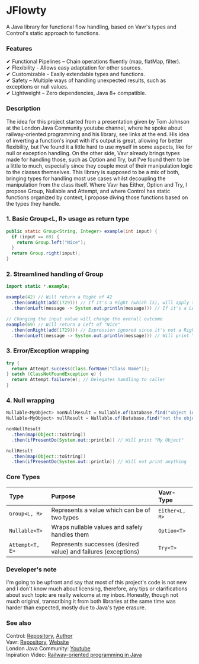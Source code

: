 # JFlowty

A Java library for functional flow handling, based on Vavr's types and Control's static approach to functions. 

### Features
✔ Functional Pipelines – Chain operations fluently (map, flatMap, filter).  
✔ Flexibility - Allows easy adaptation for other sources.  
✔ Customizable - Easily extendable types and functions.  
✔ Safety – Multiple ways of handling unexpected results, such as exceptions or null values.  
✔ Lightweight – Zero dependencies, Java 8+ compatible.  

### Description
The idea for this project started from a presentation given by Tom Johnson at the London Java Community youtube channel, where he spoke about railway-oriented programming and his library, see links at the end.
His idea of inverting a function's input with it's output is great, allowing for better flexibility, but I've found it a little hard to use myself in some aspects, like for null or exception handling.
On the other side, Vavr already brings types made for handling those, such as Option and Try, but I've found them to be a little to much, especially since they couple most of their manipulation logic to the classes themselves.
This library is supposed to be a mix of both, bringing types for handling most use cases whilst decoupling the manipulation from the class itself.
Where Vavr has Either, Option and Try, I propose Group, Nullable and Attempt, and where Control has static functions organized by context, I propose diving those functions based on the types they handle.

### 1. Basic Group<L, R> usage as return type
```java
public static Group<String, Integer> example(int input) {
  if (input == 69) {
    return Group.left("Nice");
  }
  return Group.right(input);
}
```

### 2. Streamlined handling of Group
```java
import static *.example;

example(42) // Will return a Right of 42
  .then(onRight(add(1729))) // If it's a Right (which is), will apply the "add" function on its value
  .then(onLeft(message -> System.out.println(message))) // If it's a Left (which is not), will apply the given lambda to its value

// Changing the input value will change the overall outcome
example(69) // Will return a Left of "Nice"
  .then(onRight(add(1729))) // Expression ignored since it's not a Right
  .then(onLeft(message -> System.out.println(message))) // Will print "Nice"
```

### 3. Error/Exception wrapping
```java
try {
  return Attempt.success(Class.forName("Class Name"));
} catch (ClassNotFoundException e) {
  return Attempt.failure(e); // Delegates handling to caller
}
```

### 4. Null wrapping
```java
Nullable<MyObject> nonNullResult = Nullable.of(Database.find("object id")) // If query results in non null, a Nullable with the desired value is passes
Nullable<MyObject> nullResult = Nullable.of(Database.find("not the object id")) // If query results in null, an empty Nullable is passed instead

nonNullResult
  .then(map(Object::toString))
  .then(ifPresentDo(System.out::println)) // Will print "My Object"

nullResult
  .then(map(Object::toString))
  .then(ifPresentDo(System.out::println)) // Will not print anything
```

### Core Types
| Type				| Purpose																			| Vavr-Type 		|
|:----------------|:----------------------------------------------------------------|:----------------|
| `Group<L, R>`	| Represents a value which can be of two types							| `Either<L, R>`	|
| `Nullable<T>`	| Wraps nullable values and safely handles them						| `Option<T>`		|
| `Attempt<T, E>`	| Represents successes (desired value) and failures (exceptions)	| `Try<T>`			|

### Developer's note
I'm going to be upfront and say that most of this project's code is not new and I don't know much about licensing, therefore, any tips or clarifications about such topic are really welcome at my inbox.
Honestly, though not much original, transcribing it from both libraries at the same time was harder than expected, mostly due to Java's type erasure.

### See also
Control: [Repository](https://github.com/writeoncereadmany/control), [Author](https://github.com/writeoncereadmany)  
Vavr: [Repository](https://github.com/vavr-io/vavr), [Website](https://https://vavr.io)  
London Java Community: [Youtube](https://www.youtube.com/@LondonJavaCommunity)  
Inpiration Video: [Railway-oriented programming in Java](https://youtu.be/4zpDZ8gwmc4?si=-3zqZDYysPRE68y-)  
